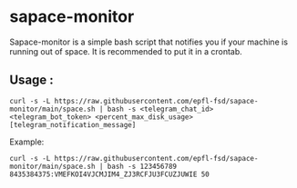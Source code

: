 # sapace-monitor

Sapace-monitor is a simple bash script that notifies you if your machine is running out of space. It is recommended to put it in a crontab.

## Usage : 

```curl -s -L https://raw.githubusercontent.com/epfl-fsd/sapace-monitor/main/space.sh | bash -s <telegram_chat_id> <telegram_bot_token> <percent_max_disk_usage> [telegram_notification_message]```


Example:

```curl -s -L https://raw.githubusercontent.com/epfl-fsd/sapace-monitor/main/space.sh | bash -s 123456789 8435384375:VMEFKOI4VJCMJIM4_ZJ3RCFJU3FCUZJUWIE 50```  